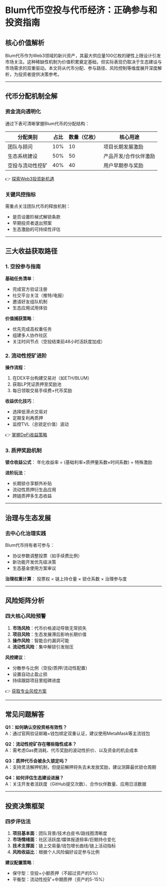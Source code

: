 # Blum代币空投与代币经济：正确参与和投资指南

## 核心价值解析
Blum代币作为Web3领域的新兴资产，其最大供应量100亿枚的硬性上限设计引发市场关注。这种稀缺性机制为价值积累奠定基础，但实际表现仍取决于生态建设与市场需求的双重驱动。本文将从代币分配、参与路径、风险控制等维度展开深度解析，为投资者提供决策参考。

---

## 代币分配机制全解

### 资金流向透明化
通过下表可清晰掌握Blum代币的分配结构：

| 分配类别         | 占比   | 数量（亿枚） | 核心用途                 |
|------------------|--------|-------------|--------------------------|
| 团队与顾问       | 10%    | 10          | 项目长期发展激励         |
| 生态系统建设     | 50%    | 50          | 产品开发/合作伙伴激励    |
| 空投与流动性挖矿 | 40%    | 40          | 用户早期参与奖励         |

👉 [探索Web3投资新机遇](https://bit.ly/okx_welcome)

### 关键风控指标
需重点关注团队代币的释放机制：
- 是否设置阶梯式解锁条款
- 早期投资者退出预案
- 生态激励的可持续性评估

---

## 三大收益获取路径

### 1. 空投参与指南
**基础任务清单**：
- 完成官方验证注册
- 社交平台关注（推特/电报）
- 邀请好友组队机制
- 生态应用试用体验

**价值捕获策略**：
- 优先完成高权重任务
- 组建多人协作社区
- 关注时间节点（空投结束前48小时活跃度加成）

### 2. 流动性挖矿进阶
**操作流程**：
1. 在DEX平台构建交易对（如ETH/BLUM）
2. 获取LP凭证质押至奖励池
3. 每日领取交易手续费+代币奖励

**收益优化技巧**：
- 选择低滑点交易对
- 定期复利再质押
- 监控TVL（总锁定价值）波动

👉 [掌握DeFi收益策略](https://bit.ly/okx_welcome)

### 3. 质押奖励机制
**锁仓收益公式**：
年化收益率 = (基础利率×质押量系数×时间系数) + 特殊激励

**进阶玩法**：
- 长期锁仓享额外补贴
- 流动性质押衍生品应用
- 跨链质押多生态收益

---

## 治理与生态发展

### 去中心化治理实践
Blum代币持有者可参与：
- 协议参数调整投票（如手续费比例）
- 新功能开发优先级决策
- 生态基金使用方案审议

**治理权重计算**：
投票权 = 链上持仓量 × 锁仓系数 × 治理参与度

---

## 风险矩阵分析

### 四大核心风险预警
1. **市场风险**：代币价格波动导致无常损失
2. **项目风险**：生态发展滞后影响长期价值
3. **操作风险**：智能合约漏洞可能
4. **流动性风险**：集中解锁引发抛压

**风控建议**：
- 分散参与比例（空投/质押/流动性配置）
- 设置自动止盈止损
- 持续跟踪项目里程碑进度

👉 [获取专业风控方案](https://bit.ly/okx_welcome)

---

## 常见问题解答

**Q1：如何确认空投资格有效性？**  
A：通过官网验证邮箱+钱包绑定双重认证，建议使用MetaMask等主流钱包

**Q2：流动性挖矿存在哪些隐性成本？**  
A：需考虑Gas费消耗、代币奖励的波动性折价、以及资金的机会成本

**Q3：质押代币会被永久锁定吗？**  
A：支持灵活解押机制，但提前解押将失去未发放奖励，建议测算最优锁仓周期

**Q4：如何评估生态建设进展？**  
A：关注开发者活跃度（GitHub提交次数）、合作伙伴数量、应用日活数据

---

## 投资决策框架

### 四步评估法
1. **项目基本面**：团队背景/技术白皮书/路线图清晰度
2. **市场情绪面**：社区活跃度/媒体报道频率/巨鲸持仓变化
3. **技术支撑面**：链上交易量/钱包增长曲线/链上活动指标
4. **风险收益比**：根据个人风险偏好设定参与比例

**建议配置策略**：
- 保守型：空投+小额质押（不超过资产的5%）
- 平衡型：流动性挖矿+中期质押（资产的5-15%）